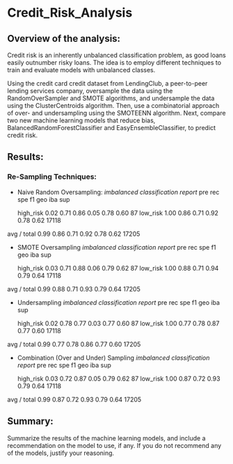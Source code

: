 # Credit_Risk_Analysis

## Overview of the analysis: 
Credit risk is an inherently unbalanced classification problem, as good loans easily outnumber risky loans. 
The idea is to employ different techniques to train and evaluate models with unbalanced classes.

Using the credit card credit dataset from LendingClub, a peer-to-peer lending services company, oversample the data using the RandomOverSampler and SMOTE algorithms, and undersample the data using the ClusterCentroids algorithm. 
Then, use a combinatorial approach of over- and undersampling using the SMOTEENN algorithm. 
Next, compare two new machine learning models that reduce bias, BalancedRandomForestClassifier and EasyEnsembleClassifier, to predict credit risk.

## Results: 
### Re-Sampling Techniques:
* Naive Random Oversampling:
*imbalanced classification report*
                   pre       rec       spe        f1       geo       iba       sup

  high_risk       0.02      0.71      0.86      0.05      0.78      0.60        87
   low_risk       1.00      0.86      0.71      0.92      0.78      0.62     17118

avg / total       0.99      0.86      0.71      0.92      0.78      0.62     17205

* SMOTE Oversampling
*imbalanced classification report*
                   pre       rec       spe        f1       geo       iba       sup

  high_risk       0.03      0.71      0.88      0.06      0.79      0.62        87
   low_risk       1.00      0.88      0.71      0.94      0.79      0.64     17118

avg / total       0.99      0.88      0.71      0.93      0.79      0.64     17205

* Undersampling
*imbalanced classification report*
                   pre       rec       spe        f1       geo       iba       sup

  high_risk       0.02      0.78      0.77      0.03      0.77      0.60        87
   low_risk       1.00      0.77      0.78      0.87      0.77      0.60     17118

avg / total       0.99      0.77      0.78      0.86      0.77      0.60     17205

* Combination (Over and Under) Sampling
*imbalanced classification report*
                   pre       rec       spe        f1       geo       iba       sup

  high_risk       0.03      0.72      0.87      0.05      0.79      0.62        87
   low_risk       1.00      0.87      0.72      0.93      0.79      0.64     17118

avg / total       0.99      0.87      0.72      0.93      0.79      0.64     17205

## Summary: 
Summarize the results of the machine learning models, and include a recommendation on the model to use, if any. If you do not recommend any of the models, justify your reasoning.